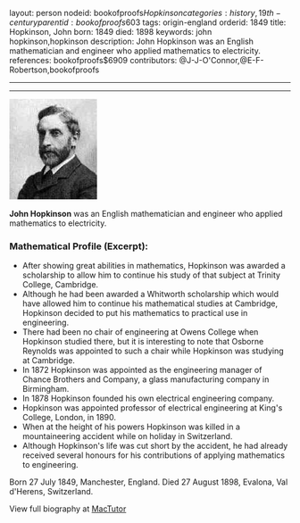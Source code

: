 layout: person
nodeid: bookofproofs$Hopkinson
categories: history,19th-century
parentid: bookofproofs$603
tags: origin-england
orderid: 1849
title: Hopkinson, John
born: 1849
died: 1898
keywords: john hopkinson,hopkinson
description: John Hopkinson was an English mathematician and engineer who applied mathematics to electricity.
references: bookofproofs$6909
contributors: @J-J-O'Connor,@E-F-Robertson,bookofproofs

---



---

![Hopkinson.jpg](https://github.com/bookofproofs/bookofproofs.github.io/blob/main/_sources/_assets/images/portraits/Hopkinson.jpg?raw=true)

**John Hopkinson** was an English mathematician and engineer who applied mathematics to electricity.

### Mathematical Profile (Excerpt):
* After showing great abilities in mathematics, Hopkinson was awarded a scholarship to allow him to continue his study of that subject at Trinity College, Cambridge.
* Although he had been awarded a Whitworth scholarship which would have allowed him to continue his mathematical studies at Cambridge, Hopkinson decided to put his mathematics to practical use in engineering.
* There had been no chair of engineering at Owens College when Hopkinson studied there, but it is interesting to note that Osborne Reynolds was appointed to such a chair while Hopkinson was studying at Cambridge.
* In 1872 Hopkinson was appointed as the engineering manager of Chance Brothers and Company, a glass manufacturing company in Birmingham.
* In 1878 Hopkinson founded his own electrical engineering company.
* Hopkinson was appointed professor of electrical engineering at King's College, London, in 1890.
* When at the height of his powers Hopkinson was killed in a mountaineering accident while on holiday in Switzerland.
* Although Hopkinson's life was cut short by the accident, he had already received several honours for his contributions of applying mathematics to engineering.

Born 27 July 1849, Manchester, England. Died 27 August 1898, Evalona, Val d'Herens, Switzerland.

View full biography at [MacTutor](https://mathshistory.st-andrews.ac.uk/Biographies/Hopkinson/)
